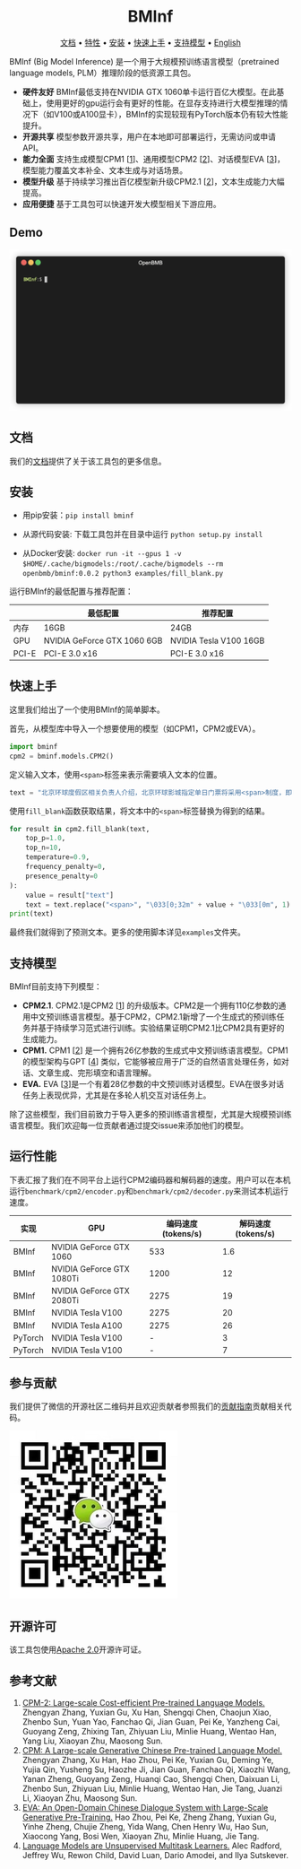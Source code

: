 <h1 align="center">BMInf</h1>
<p align="center">
  <a href="https://bminf.readthedocs.io/" target="_blank">文档</a> • <a href="#features">特性</a> • <a href="#install">安装</a> • <a href="#quick-start">快速上手</a> • <a href="#supported-models">支持模型</a> • <a href="./README.md" target="_blank">English</a>
<br>
</p>

BMInf (Big Model Inference) 是一个用于大规模预训练语言模型（pretrained language models, PLM）推理阶段的低资源工具包。
<div id="features"></div>

- **硬件友好** BMInf最低支持在NVIDIA GTX 1060单卡运行百亿大模型。在此基础上，使用更好的gpu运行会有更好的性能。在显存支持进行大模型推理的情况下（如V100或A100显卡），BMInf的实现较现有PyTorch版本仍有较大性能提升。
- **开源共享** 模型参数开源共享，用户在本地即可部署运行，无需访问或申请API。
- **能力全面** 支持生成模型CPM1 [[1](#ref)]、通用模型CPM2 [[2](#ref)]、对话模型EVA [[3](#ref)]，模型能力覆盖文本补全、文本生成与对话场景。
- **模型升级** 基于持续学习推出百亿模型新升级CPM2.1 [[2](#ref)]，文本生成能力大幅提高。
- **应用便捷** 基于工具包可以快速开发大模型相关下游应用。

## Demo
![demo](./docs/source/images/demo.gif)

## 文档
我们的[文档](https://bminf.readthedocs.io/)提供了关于该工具包的更多信息。

<div id="install"></div>

## 安装

- 用pip安装：``pip install bminf``

- 从源代码安装: 下载工具包并在目录中运行 ``python setup.py install``

- 从Docker安装: ``docker run -it --gpus 1 -v $HOME/.cache/bigmodels:/root/.cache/bigmodels --rm openbmb/bminf:0.0.2 python3 examples/fill_blank.py``

运行BMInf的最低配置与推荐配置：

| | 最低配置 | 推荐配置 |
|-|-|-|
| 内存 | 16GB | 24GB
| GPU | NVIDIA GeForce GTX 1060 6GB | NVIDIA Tesla V100 16GB
| PCI-E |  PCI-E 3.0 x16 |  PCI-E 3.0 x16

<div id="quick-start"></div>

## 快速上手

这里我们给出了一个使用BMInf的简单脚本。

首先，从模型库中导入一个想要使用的模型（如CPM1，CPM2或EVA）。
```python
import bminf
cpm2 = bminf.models.CPM2()
```

定义输入文本，使用``<span>``标签来表示需要填入文本的位置。
```python
text = "北京环球度假区相关负责人介绍，北京环球影城指定单日门票将采用<span>制度，即推出淡季日、平季日、旺季日和特定日门票。<span>价格为418元，<span>价格为528元，<span>价格为638元，<span>价格为<span>元。北京环球度假区将提供90天滚动价格日历，以方便游客提前规划行程。"
```

使用``fill_blank``函数获取结果，将文本中的``<span>``标签替换为得到的结果。

```python
for result in cpm2.fill_blank(text, 
    top_p=1.0,
    top_n=10, 
    temperature=0.9,
    frequency_penalty=0,
    presence_penalty=0
):
    value = result["text"]
    text = text.replace("<span>", "\033[0;32m" + value + "\033[0m", 1)
print(text)
```
最终我们就得到了预测文本。更多的使用脚本详见``examples``文件夹。

<div id="supported-models"></div>

## 支持模型

BMInf目前支持下列模型：

- **CPM2.1**. CPM2.1是CPM2 [[1](#ref)] 的升级版本。CPM2是一个拥有110亿参数的通用中文预训练语言模型。基于CPM2，CPM2.1新增了一个生成式的预训练任务并基于持续学习范式进行训练。实验结果证明CPM2.1比CPM2具有更好的生成能力。
- **CPM1.** CPM1 [[2](#ref)] 是一个拥有26亿参数的生成式中文预训练语言模型。CPM1的模型架构与GPT [[4](#ref)] 类似，它能够被应用于广泛的自然语言处理任务，如对话、文章生成、完形填空和语言理解。
- **EVA.** EVA [[3](#ref)]是一个有着28亿参数的中文预训练对话模型。EVA在很多对话任务上表现优异，尤其是在多轮人机交互对话任务上。

除了这些模型，我们目前致力于导入更多的预训练语言模型，尤其是大规模预训练语言模型。我们欢迎每一位贡献者通过提交issue来添加他们的模型。

## 运行性能

下表汇报了我们在不同平台上运行CPM2编码器和解码器的速度。用户可以在本机运行``benchmark/cpm2/encoder.py``和``benchmark/cpm2/decoder.py``来测试本机运行速度。

实现 | GPU | 编码速度 (tokens/s) | 解码速度 (tokens/s) |
|-|-|-|-|
BMInf | NVIDIA GeForce GTX 1060 | 533 | 1.6
BMInf | NVIDIA GeForce GTX 1080Ti | 1200 | 12
BMInf | NVIDIA GeForce GTX 2080Ti | 2275 | 19
BMInf | NVIDIA Tesla V100 | 2275 | 20
BMInf | NVIDIA Tesla A100 | 2275 | 26
PyTorch | NVIDIA Tesla V100 | - | 3
PyTorch | NVIDIA Tesla V100 | - | 7

## 参与贡献
我们提供了微信的开源社区二维码并且欢迎贡献者参照我们的[贡献指南](https://github.com/OpenBMB/inference/blob/master/CONTRIBUTING.md)贡献相关代码。

![Our community](./docs/source/images/community.jpeg)

## 开源许可

该工具包使用[Apache 2.0](https://github.com/OpenBMB/inference/blob/master/LICENSE)开源许可证。

## 参考文献
<div id="ref"></div>

1. [CPM-2: Large-scale Cost-efficient Pre-trained Language Models.](https://arxiv.org/abs/2106.10715) Zhengyan Zhang, Yuxian Gu, Xu Han, Shengqi Chen, Chaojun Xiao, Zhenbo Sun, Yuan Yao, Fanchao Qi, Jian Guan, Pei Ke, Yanzheng Cai, Guoyang Zeng, Zhixing Tan, Zhiyuan Liu, Minlie Huang, Wentao Han, Yang Liu, Xiaoyan Zhu, Maosong Sun.
2. [CPM: A Large-scale Generative Chinese Pre-trained Language Model.](https://arxiv.org/abs/2012.00413) Zhengyan Zhang, Xu Han, Hao Zhou, Pei Ke, Yuxian Gu, Deming Ye, Yujia Qin, Yusheng Su, Haozhe Ji, Jian Guan, Fanchao Qi, Xiaozhi Wang, Yanan Zheng, Guoyang Zeng, Huanqi Cao, Shengqi Chen, Daixuan Li, Zhenbo Sun, Zhiyuan Liu, Minlie Huang, Wentao Han, Jie Tang, Juanzi Li, Xiaoyan Zhu, Maosong Sun.
3. [EVA: An Open-Domain Chinese Dialogue System with Large-Scale Generative Pre-Training.](https://arxiv.org/abs/2108.01547) Hao Zhou, Pei Ke, Zheng Zhang, Yuxian Gu, Yinhe Zheng, Chujie Zheng, Yida Wang, Chen Henry Wu, Hao Sun, Xiaocong Yang, Bosi Wen, Xiaoyan Zhu, Minlie Huang, Jie Tang.
4. [Language Models are Unsupervised Multitask Learners.](http://www.persagen.com/files/misc/radford2019language.pdf) Alec Radford, Jeffrey Wu, Rewon Child, David Luan, Dario Amodei, and Ilya Sutskever.
